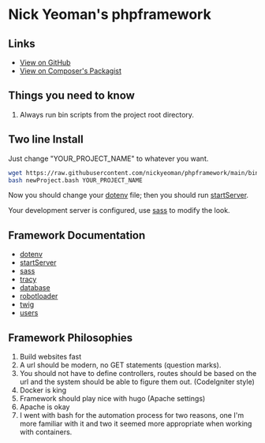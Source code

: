 # Nick Yeoman's phpframework

## Links

* [View on GitHub](https://github.com/nickyeoman/phpframework)
* [View on Composer's Packagist](https://packagist.org/packages/nickyeoman/phpframework)

## Things you need to know

1. Always run bin scripts from the project root directory.

## Two line Install

Just change "YOUR_PROJECT_NAME" to whatever you want.

```bash
wget https://raw.githubusercontent.com/nickyeoman/phpframework/main/bin/newProject.bash
bash newProject.bash YOUR_PROJECT_NAME
```
Now you should change your [dotenv](https://github.com/nickyeoman/phpframework/tree/main/docs) file;
then you should run [startServer](https://github.com/nickyeoman/phpframework/tree/main/docs).

Your development server is configured, use [sass](https://github.com/nickyeoman/phpframework/tree/main/docs) to modify the look.

## Framework Documentation

* [dotenv](https://github.com/nickyeoman/phpframework/tree/main/docs)
* [startServer](https://github.com/nickyeoman/phpframework/tree/main/docs)
* [sass](https://github.com/nickyeoman/phpframework/tree/main/docs)
* [tracy](/home/nick/github/phpframework/README.md)
* [database](https://github.com/nickyeoman/phpframework/tree/main/docs)
* [robotloader](https://github.com/nickyeoman/phpframework/tree/main/docs)
* [twig](https://github.com/nickyeoman/phpframework/tree/main/docs)
* [users](https://github.com/nickyeoman/phpframework/tree/main/docs)

## Framework Philosophies

1. Build websites fast
1. A url should be modern, no GET statements (question marks).
1. You should not have to define controllers, routes should be based on the url and the system should be able to figure them out. (CodeIgniter style)
1. Docker is king
1. Framework should play nice with hugo (Apache settings)
1. Apache is okay
1. I went with bash for the automation process for two reasons, one I'm more familiar with it and two it seemed more appropriate when working with containers.

